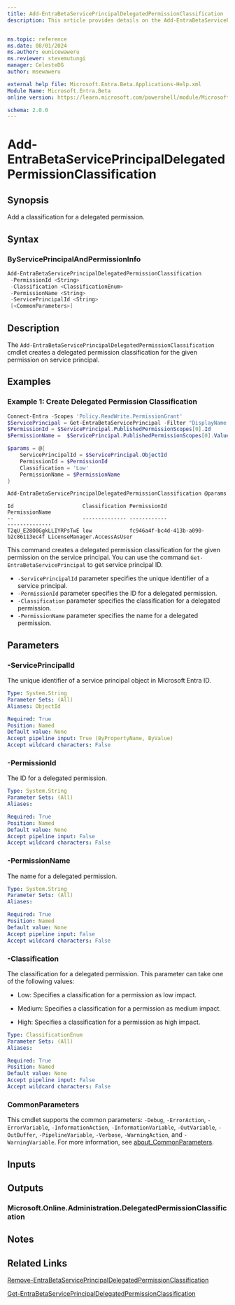 ```yaml
---
title: Add-EntraBetaServicePrincipalDelegatedPermissionClassification
description: This article provides details on the Add-EntraBetaServicePrincipalDelegatedPermissionClassification command.


ms.topic: reference
ms.date: 08/01/2024
ms.author: eunicewaweru
ms.reviewer: stevemutungi
manager: CelesteDG
author: msewaweru

external help file: Microsoft.Entra.Beta.Applications-Help.xml
Module Name: Microsoft.Entra.Beta
online version: https://learn.microsoft.com/powershell/module/Microsoft.Entra.Beta/Add-EntraBetaServicePrincipalDelegatedPermissionClassification

schema: 2.0.0
---
```


# Add-EntraBetaServicePrincipalDelegatedPermissionClassification

## Synopsis

Add a classification for a delegated permission.

## Syntax

### ByServicePrincipalAndPermissionInfo

```powershell
Add-EntraBetaServicePrincipalDelegatedPermissionClassification
 -PermissionId <String>
 -Classification <ClassificationEnum>
 -PermissionName <String>
 -ServicePrincipalId <String>
 [<CommonParameters>]
```

## Description

The `Add-EntraBetaServicePrincipalDelegatedPermissionClassification` cmdlet creates a delegated permission classification for the given permission on service principal.

## Examples

### Example 1: Create Delegated Permission Classification

```powershell
Connect-Entra -Scopes 'Policy.ReadWrite.PermissionGrant'
$ServicePrincipal = Get-EntraBetaServicePrincipal -Filter "DisplayName eq '<service-principal-display-name>'"
$PermissionId = $ServicePrincipal.PublishedPermissionScopes[0].Id
$PermissionName =  $ServicePrincipal.PublishedPermissionScopes[0].Value

$params = @{
    ServicePrincipalId = $ServicePrincipal.ObjectId
    PermissionId = $PermissionId
    Classification = 'Low'
    PermissionName = $PermissionName
}

Add-EntraBetaServicePrincipalDelegatedPermissionClassification @params
```

```Output
Id                      Classification PermissionId                         PermissionName
--                      -------------- ------------                         --------------
T2qU_E28O0GgkLLIYRPsTwE low            fc946a4f-bc4d-413b-a090-b2c86113ec4f LicenseManager.AccessAsUser
```

This command creates a delegated permission classification for the given permission on the service principal. You can use the command `Get-EntraBetaServicePrincipal` to get service principal ID.

- `-ServicePrincipalId` parameter specifies the unique identifier of a service principal.
- `-PermissionId` parameter specifies the ID for a delegated permission.
- `-Classification` parameter specifies the classification for a delegated permission.
- `-PermissionName` parameter specifies the name for a delegated permission.

## Parameters

### -ServicePrincipalId

The unique identifier of a service principal object in Microsoft Entra ID.

```yaml
Type: System.String
Parameter Sets: (All)
Aliases: ObjectId

Required: True
Position: Named
Default value: None
Accept pipeline input: True (ByPropertyName, ByValue)
Accept wildcard characters: False
```

### -PermissionId

The ID for a delegated permission.

```yaml
Type: System.String
Parameter Sets: (All)
Aliases:

Required: True
Position: Named
Default value: None
Accept pipeline input: False
Accept wildcard characters: False
```

### -PermissionName

The name for a delegated permission.

```yaml
Type: System.String
Parameter Sets: (All)
Aliases:

Required: True
Position: Named
Default value: None
Accept pipeline input: False
Accept wildcard characters: False
```

### -Classification

The classification for a delegated permission.
This parameter can take one of the following values:

- Low: Specifies a classification for a permission as low impact.

- Medium: Specifies a classification for a permission as medium impact.

- High: Specifies a classification for a permission as high impact.

```yaml
Type: ClassificationEnum
Parameter Sets: (All)
Aliases:

Required: True
Position: Named
Default value: None
Accept pipeline input: False
Accept wildcard characters: False
```

### CommonParameters

This cmdlet supports the common parameters: `-Debug`, `-ErrorAction`, `-ErrorVariable`, `-InformationAction`, `-InformationVariable`, `-OutVariable`, `-OutBuffer`, `-PipelineVariable`, `-Verbose`, `-WarningAction`, and `-WarningVariable`. For more information, see [about_CommonParameters](https://go.microsoft.com/fwlink/?LinkID=113216).

## Inputs

## Outputs

### Microsoft.Online.Administration.DelegatedPermissionClassification

## Notes

## Related Links

[Remove-EntraBetaServicePrincipalDelegatedPermissionClassification](Remove-EntraBetaServicePrincipalDelegatedPermissionClassification.md)

[Get-EntraBetaServicePrincipalDelegatedPermissionClassification](Get-EntraBetaServicePrincipalDelegatedPermissionClassification.md)

